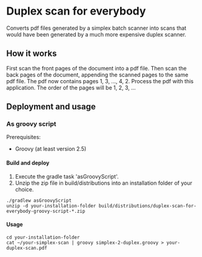 # Duplex scan for everybody

Converts pdf files generated by a simplex batch scanner into scans that would have been generated by a much more expensive duplex scanner.

## How it works

First scan the front pages of the document into a pdf file.
Then scan the back pages of the document, appending the scanned pages to the same pdf file.
The pdf now contains pages 1, 3, ..., 4, 2.
Process the pdf with this application. The order of the pages will be 1, 2, 3, ...

## Deployment and usage

### As groovy script

Prerequisites:

* Groovy (at least version 2.5)

#### Build and deploy

1. Execute the gradle task 'asGroovyScript'.
2. Unzip the zip file in build/distributions into an installation folder of your choice.

```
./gradlew asGroovyScript
unzip -d your-installation-folder build/distributions/duplex-scan-for-everybody-groovy-script-*.zip
```

#### Usage

```
cd your-installation-folder
cat ~/your-simplex-scan | groovy simplex-2-duplex.groovy > your-duplex-scan.pdf 
```

 
